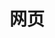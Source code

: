 # 网页

<!-- - <a href="https://app.koofr.net/dav/Koofr/%CE%9B-Reading/index.aspx" target="_blank">Λ-Reading</a>
- <a href="https://app.koofr.net/dav/Koofr/empty.zh-Hans.aspx" target="_blank">空的wiki</a>
- []() -->
